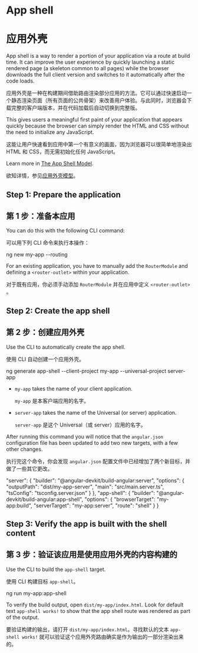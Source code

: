 # App shell

# 应用外壳


App shell is a way to render a portion of your application via a route at build time.
It can improve the user experience by quickly launching a static rendered page (a skeleton common to all pages) while the browser downloads the full client version and switches to it automatically after the code loads.

应用外壳是一种在构建期间借助路由渲染部分应用的方法。它可以通过快速启动一个静态渲染页面（所有页面的公共骨架）来改善用户体验。与此同时，浏览器会下载完整的客户端版本，并在代码加载后自动切换到完整版。


This gives users a meaningful first paint of your application that appears quickly because the browser can simply render the HTML and CSS without the need to initialize any JavaScript.

这能让用户快速看到应用中第一个有意义的画面，因为浏览器可以很简单地渲染出 HTML 和 CSS，而无需初始化任何 JavaScript。


Learn more in [The App Shell Model](https://developers.google.com/web/fundamentals/architecture/app-shell).

欲知详情，参见[应用外壳模型](https://developers.google.com/web/fundamentals/architecture/app-shell)。


## Step 1: Prepare the application

## 第 1 步：准备本应用


You can do this with the following CLI command:

可以用下列 CLI 命令来执行本操作：

<code-example format="." language="bash" linenums="false">
ng new my-app --routing
</code-example>



For an existing application, you have to manually add the `RouterModule` and defining a `<router-outlet>` within your application.

对于既有应用，你必须手动添加 `RouterModule` 并在应用中定义 `<router-outlet>` 。


## Step 2: Create the app shell

## 第 2 步：创建应用外壳


Use the CLI to automatically create the app shell.

使用 CLI 自动创建一个应用外壳。


<code-example format="." language="bash" linenums="false">
ng generate app-shell --client-project my-app --universal-project server-app
</code-example>

* `my-app` takes the name of your client application.

  `my-app` 是本客户端应用的名字。

* `server-app` takes the name of the Universal (or server) application.

  `server-app` 是这个 Universal（或 server）应用的名字。


After running this command you will notice that the `angular.json` configuration file has been updated to add two new targets, with a few other changes.

执行完这个命令，你会发现 `angular.json` 配置文件中已经增加了两个新目标，并做了一些其它更改。


<code-example format="." language="none" linenums="false">
"server": {
  "builder": "@angular-devkit/build-angular:server",
  "options": {
    "outputPath": "dist/my-app-server",
    "main": "src/main.server.ts",
    "tsConfig": "tsconfig.server.json"
  }
},
"app-shell": {
  "builder": "@angular-devkit/build-angular:app-shell",
  "options": {
    "browserTarget": "my-app:build",
    "serverTarget": "my-app:server",
    "route": "shell"
  }
}
</code-example>

## Step 3: Verify the app is built with the shell content

## 第 3 步：验证该应用是使用应用外壳的内容构建的


Use the CLI to build the `app-shell` target.

使用 CLI 构建目标 `app-shell`。


<code-example format="." language="bash" linenums="false">
ng run my-app:app-shell
</code-example>

To verify the build output, open `dist/my-app/index.html`. Look for default text `app-shell works!` to show that the app shell route was rendered as part of the output.

要验证构建的输出，请打开 `dist/my-app/index.html`。寻找默认的文本 `app-shell works!` 就可以验证这个应用外壳路由确实是作为输出的一部分渲染出来的。
